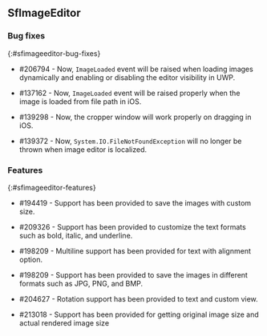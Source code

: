 ## SfImageEditor

### Bug fixes
{:#sfimageeditor-bug-fixes}
 
* \#206794 - Now, `ImageLoaded` event will be raised when loading images dynamically and enabling or disabling the editor visibility in UWP.

* \#137162 - Now, `ImageLoaded` event will be raised properly when the image is loaded from file path in iOS.

* \#139298 - Now, the cropper window will work properly on dragging in iOS.

* \#139372 - Now, `System.IO.FileNotFoundException` will no longer be thrown when image editor is localized.

 
### Features
{:#sfimageeditor-features}
 
* \#194419 - Support has been provided to save the images with custom size.

* \#209326 - Support has been provided to customize the text formats such as bold, italic, and underline.

* \#198209 - Multiline support has been provided for text with alignment option.

* \#198209 - Support has been provided to save the images in different formats such as JPG, PNG, and BMP.

* \#204627 - Rotation support has been provided to text and custom view.

* \#213018 - Support has been provided for getting original image size and actual rendered image size

